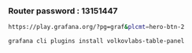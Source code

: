 ### Router password : 13151447

```bash
https://play.grafana.org/?pg=graf&plcmt=hero-btn-2
```

```bash
grafana cli plugins install volkovlabs-table-panel
```
